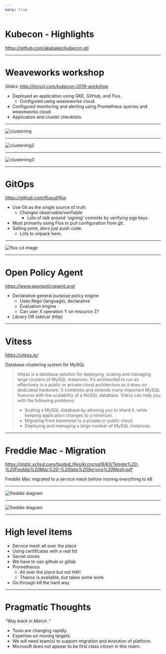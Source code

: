 ```yaml
---
marp: true
---
```


# Kubecon - Highlights

https://github.com/akabaker/kubecon.git

---

# Weaveworks workshop
_Slides: http://tinyurl.com/kubecon-2019-workshop_
* Deployed an application using GKE, GitHub, and Flux.
    * Configured using weaveworks cloud.
* Configured monitoring and alerting using Prometheus queries and weaveworks cloud.
* Application and cluster checklists.

---

![clusterimg](C:/Users/luke.baker/kubecon/summary/images/weave_1.png)

---

![clusterimg2](C:/Users/luke.baker/kubecon/summary/images/weave_2.png)

---

![clusterimg3](C:/Users/luke.baker/kubecon/summary/images/weave_3.png)


---

# GitOps
_https://github.com/fluxcd/flux_
* Use Git as the single source of truth
    * Changes observable/verifiable 
        * Lots of talk around 'signing' commits by verifying pgp keys
* Most primarily using Flux to pull configuration from git.
* Selling point, devs just push code.
    * Lots to unpack here.

---

![flux cd image](C:/Users/luke.baker/kubecon/summary/images/flux_1.jpg)


---

# Open Policy Agent
_https://www.openpolicyagent.org/_

* Declarative general purpose policy engine
    * Uses Rego (language), declarative
    * Evaluation engine
    * Can user X operation Y on resource Z?
* Library OR sidecar (http)
--- 

# Vitess
_https://vitess.io/_

Database clustering system for MySQL
>Vitess is a database solution for deploying, scaling and managing large clusters of MySQL instances. It’s architected to run as effectively in a public or private cloud architecture as it does on dedicated hardware. It combines and extends many important MySQL features with the scalability of a NoSQL database. Vitess can help you with the following problems:
>
>* Scaling a MySQL database by allowing you to shard it, while keeping application changes to a minimum.
>* Migrating from baremetal to a private or public cloud.
>* Deploying and managing a large number of MySQL instances.
---

# Freddie Mac - Migration
_https://static.sched.com/hosted_files/kccncna19/63/Tetrate%20-%20Freddie%20Mac%20-%20Istio%20Service%20Mesh.pdf_

Freddie Mac migrated to a service mesh before moving everything to k8

---

![freddie diagram](C:/Users/luke.baker/kubecon/summary/images/freddiemac_1.png)

---

![freddie diagram](C:/Users/luke.baker/kubecon/summary/images/freddie_2.png)

---

# High level items
* Service mesh all over the place
* Using certificates with a real tld
* Secret stores
* We have to use github or gitlab
* Prometheous
    * All over the place but not HA!!
    * Thanos is available, but takes some work
* Go through k8 the hard way

---

# Pragmatic Thoughts
_"Way back in March.."_

* Tools are changing rapidly.
* Expertise on moving targets.
* We will need team(s) to support migration and evolution of platform.
* Microsoft does not appear to be first class citizen in this realm.